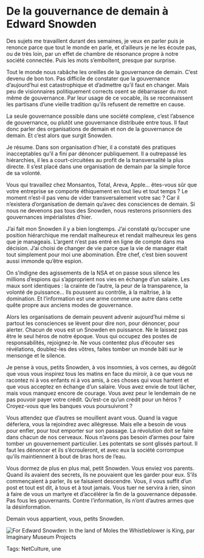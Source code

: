 # De la gouvernance de demain à Edward Snowden

Des sujets me travaillent durant des semaines, je veux en parler puis je renonce parce que tout le monde en parle, et d’ailleurs je ne les écoute pas, ou de très loin, par un effet de chambre de résonance propre à notre société connectée. Puis les mots s’emboîtent, presque par surprise.

Tout le monde nous rabâche les oreilles de la gouvernance de demain. C’est devenu de bon ton. Pas difficile de constater que la gouvernance d’aujourd’hui est catastrophique et d’admettre qu’il faut en changer. Mais peu de visionnaires politiquement corrects osent se débarrasser du mot même de gouvernance. Par leur usage de ce vocable, ils se reconnaissent les partisans d’une vieille tradition qu’ils refusent de remettre en cause.

La seule gouvernance possible dans une société complexe, c’est l’absence de gouvernance, ou plutôt une gouvernance distribuée entre tous. Il faut donc parler des organisations de demain et non de la gouvernance de demain. Et c’est alors que surgit Snowden.

Je résume. Dans son organisation d’hier, il a constaté des pratiques inacceptables qu’il a fini par dénoncer publiquement. Il a outrepassé les hiérarchies, il les a court-circuitées au profit de la transversalité la plus directe. Il s’est placé dans une organisation de demain par la simple force de sa volonté.

Vous qui travaillez chez Monsantos, Total, Areva, Apple… êtes-vous sûr que votre entreprise se comporte éthiquement en tout lieu et tout temps ? Le moment n’est-il pas venu de vider transversalement votre sac ? Car il n’existera d’organisation de demain qu’avec des consciences de demain. Si nous ne devenons pas tous des Snowden, nous resterons prisonniers des gouvernances impérialistes d’hier.

J’ai fait mon Snowden il y a bien longtemps. J’ai constaté qu’occuper une position hiérarchique me rendait malheureux et rendait malheureux les gens que je manageais. L’argent n’est pas entré en ligne de compte dans ma décision. J’ai choisi de changer de vie parce que la vie de manager était tout simplement pour moi une abomination. Être chef, c’est bien souvent aussi immonde qu’être espion.

On s’indigne des agissements de la NSA et on passe sous silence les millions d’espions qui s’approprient nos vies en échange d’un salaire. Les maux sont identiques : la crainte de l’autre, la peur de la transparence, la volonté de puissance… Ils poussent au contrôle, à la maîtrise, à la domination. Et l’information est une arme comme une autre dans cette quête propre aux anciens modes de gouvernance.

Alors les organisations de demain peuvent advenir aujourd’hui même si partout les consciences se lèvent pour dire non, pour dénoncer, pour alerter. Chacun de vous est un Snowden en puissance. Ne le laissez pas être le seul héros de notre époque. Vous qui occupez des postes de responsabilités, rejoignez-le. Ne vous contentez plus d’écouter ses révélations, doublez-les des vôtres, faites tomber un monde bâti sur le mensonge et le silence.

Je pense à vous, petits Snowden, à vos insomnies, à vos cernes, au dégoût que vous vous inspirez tous les matins en face du miroir, à ce que vous ne racontez ni à vos enfants ni à vos amis, à ces choses qui vous hantent et que vous acceptez en échange d’un salaire. Vous avez envie de tout lâcher, mais vous manquez encore de courage. Vous avez peur le lendemain de ne pas pouvoir payer votre crédit. Qu’est-ce qu’un crédit pour un héros ? Croyez-vous que les banques vous poursuivront ?

Vous attendez que d’autres se mouillent avant vous. Quand la vague déferlera, vous la rejoindrez avec allégresse. Mais elle a besoin de vous pour enfler, pour tout emporter sur son passage. La révolution doit se faire dans chacun de nos cerveaux. Nous n’avons pas besoin d’armes pour faire tomber un gouvernement particulier. Les potentats se sont glissés partout. Il faut les dénoncer et ils s’écrouleront, et avec eux la société corrompue qu’ils maintiennent à bout de bras hors de l’eau.

Vous dormez de plus en plus mal, petit Snowden. Vous enviez vos parents. Quand ils avaient des secrets, ils ne pouvaient que les garder pour eux. S’ils commençaient à parler, ils se faisaient descendre. Vous, il vous suffit d’un post et tout est dit, à tous et à tout jamais. Vous tuer ne servira à rien, sinon à faire de vous un martyre et d’accélérer la fin de la gouvernance dépassée. Pas fous les gouvernants. Contre l’information, ils n’ont d’autres armes que la désinformation.

Demain vous appartient, vous, petits Snowden.

![For Edward Snowden: In the land of Moles the Whistleblower is King, par Imaginary Museum Projects](http://blog.tcrouzet.comhttps://tcrouzet.com/images_tc/2014/02/moles-630x566.jpg)



Tags: NetCulture, une